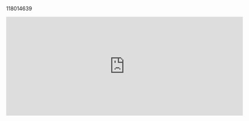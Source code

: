 118014639

<iframe src="https://player.vimeo.com/video/118014639" width="640" height="268" frameborder="0" webkitallowfullscreen mozallowfullscreen allowfullscreen></iframe>
